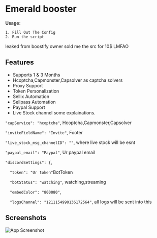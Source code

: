 # Emerald booster


**Usage:**

    1. Fill Out The Config
    2. Run the script 

leaked from boostify owner sold me the src for 10$ LMFAO


## Features

- Supports 1 & 3 Months
- Hcoptcha,Capmonster,Capsolver as captcha solvers
- Proxy Support
- Token Personalization
- Sellix Automation
- Sellpass Automation
- Paypal Support
- Live Stock channel
some explainations.

`"capService": "hcoptcha"`, Hcoptcha,Capmonster,Capsolver

`"inviteFieldName": "Invite"`, Footer 

`"live_stock_msg_channelID": ""`, where live stock will be esnt

`"paypal_email": "Paypal"`, Ur paypal email

`"discordSettings": {`,

`  "token": "Ur token"`BotToken

`  "botStatus": "watching"`, watching,streaming

`  "embedColor": "800080"`,

`  "logsChannel": "1211154990136172564"`, all logs will be sent into this 


## Screenshots

![App Screenshot](https://media.discordapp.net/attachments/1218312484637904998/1218317776750383214/image.png?ex=660739d9&is=65f4c4d9&hm=9961b1b9b4116a8c3753a4ca70d290f6693e4e585b14e432bbb038ca747455f6&=&format=webp&quality=lossless)

